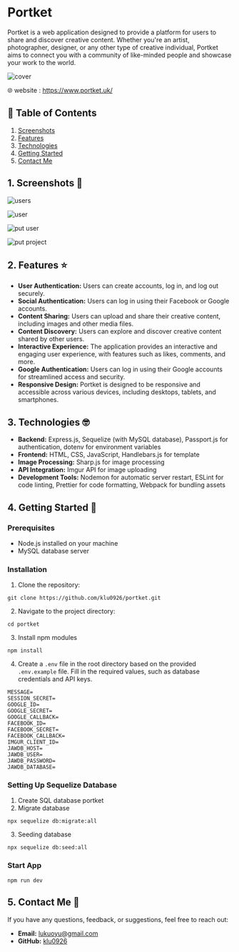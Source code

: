 # Portket

Portket is a web application designed to provide a platform for users to share and discover creative content. Whether you're an artist, photographer, designer, or any other type of creative individual, Portket aims to connect you with a community of like-minded people and showcase your work to the world.

![cover](https://portket-ed8f173e9326.herokuapp.com/images/readme/readme-cover.png)

🌐 website : <a href="https://www.portket.uk/" target="_blank">https://www.portket.uk/</a>

## 📖 Table of Contents

1. [Screenshots](#1-screenshots-)
2. [Features](#2-features-⭐️)
3. [Technologies](#3-technologies-)
4. [Getting Started](#4-getting-started-)
5. [Contact Me](#5-contact-me-)

## 1. Screenshots 📸

![users](https://portket-ed8f173e9326.herokuapp.com/images/readme/readme-users.png)

![user](https://portket-ed8f173e9326.herokuapp.com/images/readme/readme-user.png)

![put user](https://portket-ed8f173e9326.herokuapp.com/images/readme/readme-put-user.png)

![put project](https://portket-ed8f173e9326.herokuapp.com/images/readme/readme-put-project.png)

## 2. Features ⭐️

- **User Authentication:** Users can create accounts, log in, and log out securely.
- **Social Authentication:** Users can log in using their Facebook or Google accounts.
- **Content Sharing:** Users can upload and share their creative content, including images and other media files.
- **Content Discovery:** Users can explore and discover creative content shared by other users.
- **Interactive Experience:** The application provides an interactive and engaging user experience, with features such as likes, comments, and more.
- **Google Authentication:** Users can log in using their Google accounts for streamlined access and security.
- **Responsive Design:** Portket is designed to be responsive and accessible across various devices, including desktops, tablets, and smartphones.

## 3. Technologies 🤓

- **Backend:** Express.js, Sequelize (with MySQL database), Passport.js for authentication, dotenv for environment variables
- **Frontend:** HTML, CSS, JavaScript, Handlebars.js for template
- **Image Processing:** Sharp.js for image processing
- **API Integration:** Imgur API for image uploading
- **Development Tools:** Nodemon for automatic server restart, ESLint for code linting, Prettier for code formatting, Webpack for bundling assets

## 4. Getting Started 🚀

### Prerequisites

- Node.js installed on your machine
- MySQL database server

### Installation

1. Clone the repository:

```
git clone https://github.com/klu0926/portket.git
```

2. Navigate to the project directory:

```
cd portket
```

3. Install npm modules

```
npm install
```

4. Create a `.env` file in the root directory based on the provided `.env.example` file. Fill in the required values, such as database credentials and API keys.

```
MESSAGE=
SESSION_SECRET=
GOOGLE_ID=
GOOGLE_SECRET=
GOOGLE_CALLBACK=
FACEBOOK_ID=
FACEBOOK_SECRET=
FACEBOOK_CALLBACK=
IMGUR_CLIENT_ID=
JAWDB_HOST=
JAWDB_USER=
JAWDB_PASSWORD=
JAWDB_DATABASE=
```

### Setting Up Sequelize Database

1. Create SQL database portket
2. Migrate database

```
npx sequelize db:migrate:all
```

3. Seeding database

```
npx sequelize db:seed:all
```

### Start App

```
npm run dev
```

## 5. Contact Me 👋

If you have any questions, feedback, or suggestions, feel free to reach out:

- **Email:** [lukuoyu@gmail.com](mailto:your.email@example.com)
- **GitHub:** [klu0926](https://github.com/klu0926)
